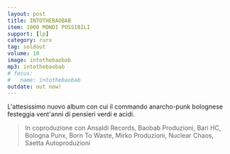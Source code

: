```yaml
---
layout: post
title: INTOTHEBAOBAB
item: 1000 MONDI POSSIBILI
support: [lp]
category: rurx
tag: soldout
volume: 10
image: intothebaobab
mp3: intothebaobab
# focus: 
#   name: intothebaobab
outdate: out now!
---
```


L'attesissimo nuovo album con cui il commando anarcho-punk bolognese festeggia vent'anni di pensieri verdi e acidi.

> In coproduzione con Ansaldi Records, Baobab Produzioni, Bari HC, Bologna Punx, Born To Waste, Mirko Produzioni, Nuclear Chaos, Saetta Autoproduzioni
